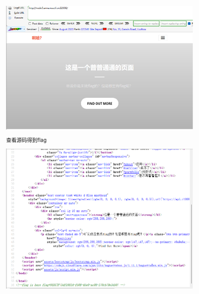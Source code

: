 ![image-20250403172448409](./assets/image-20250403172448409.png)

查看源码得到flag

![image-20250403172510280](./assets/image-20250403172510280.png)